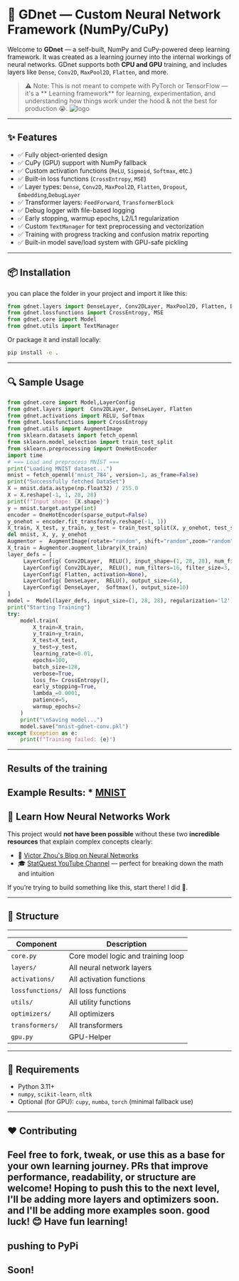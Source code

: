 # 🧠 GDnet — Custom Neural Network Framework (NumPy/CuPy)

Welcome to **GDnet** — a self-built, NumPy and CuPy-powered deep learning framework. It was created as a learning journey into the internal workings of neural networks. GDnet supports both **CPU and GPU** training, and includes layers like `Dense`, `Conv2D`, `MaxPool2D`, `Flatten`, and more.

> ⚠️ Note: This is not meant to compete with PyTorch or TensorFlow — it's a ** Learning framework** for learning, experimentation, and understanding how things work under the hood & not the best for production 😭.
![logo](gdnet.png)
---

## ✨ Features

* ✅ Fully object-oriented design
* ✅ CuPy (GPU) support with NumPy fallback
* ✅ Custom activation functions (`ReLU`, `Sigmoid`, `Softmax`, etc.)
* ✅ Built-in loss functions (`CrossEntropy`, `MSE`)
* ✅ Layer types: `Dense`, `Conv2D`, `MaxPool2D`, `Flatten`, `Dropout`, `Embedding`,`DebugLayer`
* ✅ Transformer layers: `FeedForward`, `TransformerBlock`
* ✅ Debug logger with file-based logging
* ✅ Early stopping, warmup epochs, L2/L1 regularization
* ✅ Custom `TextManager` for text preprocessing and vectorization
* ✅ Training with progress tracking and confusion matrix reporting
* ✅ Built-in model save/load system with GPU-safe pickling

---

## 📦 Installation
you can place the folder in your project and import it like this:

```python
from gdnet.layers import DenseLayer, Conv2DLayer, MaxPool2D, Flatten, Dropout
from gdnet.lossfunctions import CrossEntropy, MSE
from gdnet.core import Model
from gdnet.utils import TextManager
```

Or package it and install locally:

```bash
pip install -e .
```

---

## 🔍 Sample Usage

```python
from gdnet.core import Model,LayerConfig
from gdnet.layers import  Conv2DLayer, DenseLayer, Flatten
from gdnet.activations import RELU, Softmax
from gdnet.lossfunctions import CrossEntropy
from gdnet.utils import AugmentImage
from sklearn.datasets import fetch_openml
from sklearn.model_selection import train_test_split
from sklearn.preprocessing import OneHotEncoder
import time
# === Load and preprocess MNIST ===
print("Loading MNIST dataset...")
mnist = fetch_openml('mnist_784', version=1, as_frame=False)
print("Successfully fetched DataSet")
X = mnist.data.astype(np.float32) / 255.0
X = X.reshape(-1, 1, 28, 28)
print(f"Input shape: {X.shape}")
y = mnist.target.astype(int)
encoder = OneHotEncoder(sparse_output=False)
y_onehot = encoder.fit_transform(y.reshape(-1, 1))
X_train, X_test, y_train, y_test = train_test_split(X, y_onehot, test_size=0.1, random_state=42)
del mnist, X, y, y_onehot
Augmentor =  AugmentImage(rotate="random", shift="random",zoom="random")
X_train = Augmentor.augment_library(X_train)
layer_defs = [
     LayerConfig( Conv2DLayer,  RELU(), input_shape=(1, 28, 28), num_filters=8, filter_size=5, stride=2, padding=2),
     LayerConfig( Conv2DLayer,  RELU(), num_filters=16, filter_size=3, stride=2, padding=1),
     LayerConfig( Flatten, activation=None),
     LayerConfig( DenseLayer,  RELU(), output_size=64),
     LayerConfig( DenseLayer,  Softmax(), output_size=10)
]
model =  Model(layer_defs, input_size=(1, 28, 28), regularization='l2')
print("Starting Training")
try:
    model.train(
        X_train=X_train,
        y_train=y_train,
        X_test=X_test,
        y_test=y_test,
        learning_rate=0.01,
        epochs=100, 
        batch_size=128,
        verbose=True,
        loss_fn= CrossEntropy(),
        early_stopping=True,
        lambda_=0.0001, 
        patience=5,
        warmup_epochs=2
    )
    print("\nSaving model...")
    model.save("mnist-gdnet-conv.pkl")
except Exception as e:
    print(f"Training failed: {e}")
```

---
## Results of the training
Example Results:
    * [MNIST](https://github.com/ghua8088/gdnet-mnist)
---
## 🧐 Learn How Neural Networks Work

This project would **not have been possible** without these two **incredible resources** that explain complex concepts clearly:

* 📘 [Victor Zhou's Blog on Neural Networks](https://victorzhou.com/blog/intro-to-neural-networks/)
* 🎓 [StatQuest YouTube Channel](https://www.youtube.com/@statquest) — perfect for breaking down the math and intuition

If you’re trying to build something like this, start there! I did 🥹.

---

## 📁 Structure
________________________________________________________________________
| Component             | Description                                  |
| --------------------- | -------------------------------------------- |
| `core.py`             | Core model logic and training loop           |
| `layers/`             | All neural network layers                    |
| `activations/`        | All activation functions                     |
| `lossfunctions/`      | All loss functions                           |
| `utils/`              | All utility functions                        |
| `optimizers/`         | All optimizers                               |
| `transformers/`       | All transformers                             |
| `gpu.py`              | GPU-Helper                                   |
------------------------------------------------------------------------

## 🚪 Requirements

* Python 3.11+
* `numpy`, `scikit-learn`, `nltk`
* Optional (for GPU): `cupy`, `numba`, `torch` (minimal fallback use)

---

## ❤️ Contributing

Feel free to fork, tweak, or use this as a base for your own learning journey. PRs that improve performance, readability, or structure are welcome!
Hoping to push this to the next level, I'll be adding more layers and optimizers soon.
and I'll be adding more examples soon.
good luck! 😊
Have fun learning!
---
## pushing to PyPi
Soon!
---

